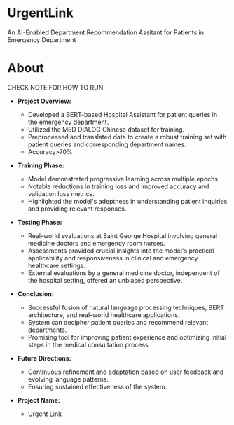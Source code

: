# UrgentLink
An AI-Enabled Department Recommendation Assitant for Patients in Emergency Department
# About
CHECK NOTE FOR HOW TO RUN
- **Project Overview:**
  - Developed a BERT-based Hospital Assistant for patient queries in the emergency department.
  - Utilized the MED DIALOG Chinese dataset for training.
  - Preprocessed and translated data to create a robust training set with patient queries and corresponding department names.
  - Accuracy>70%
- **Training Phase:**
  - Model demonstrated progressive learning across multiple epochs.
  - Notable reductions in training loss and improved accuracy and validation loss metrics.
  - Highlighted the model's adeptness in understanding patient inquiries and providing relevant responses.

- **Testing Phase:**
  - Real-world evaluations at Saint George Hospital involving general medicine doctors and emergency room nurses.
  - Assessments provided crucial insights into the model's practical applicability and responsiveness in clinical and emergency healthcare settings.
  - External evaluations by a general medicine doctor, independent of the hospital setting, offered an unbiased perspective.

- **Conclusion:**
  - Successful fusion of natural language processing techniques, BERT architecture, and real-world healthcare applications.
  - System can decipher patient queries and recommend relevant departments.
  - Promising tool for improving patient experience and optimizing initial steps in the medical consultation process.

- **Future Directions:**
  - Continuous refinement and adaptation based on user feedback and evolving language patterns.
  - Ensuring sustained effectiveness of the system.

- **Project Name:**
  - Urgent Link

